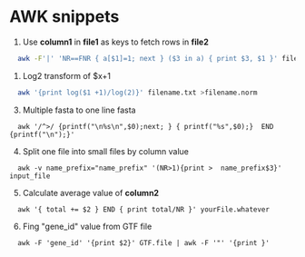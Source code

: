 # AWK snippets

1. Use **column1** in **file1** as keys to fetch rows in **file2**

```bash
  awk -F'|' 'NR==FNR { a[$1]=1; next } ($3 in a) { print $3, $1 }' file1 file2
```


1. Log2 transform of $x+1

```bash
  awk '{print log($1 +1)/log(2)}' filename.txt >filename.norm
```

3. Multiple fasta to one line fasta

``` 
  awk '/^>/ {printf("\n%s\n",$0);next; } { printf("%s",$0);}  END {printf("\n");}'
```

4. Split one file into small files by column value

```
  awk -v name_prefix="name_prefix" '(NR>1){print >  name_prefix$3}' input_file
```

5. Calculate average value of **column2**

```
  awk '{ total += $2 } END { print total/NR }' yourFile.whatever
```

6. Fing "gene_id" value from GTF file

```
  awk -F 'gene_id' '{print $2}' GTF.file | awk -F '"' '{print }' 
```
